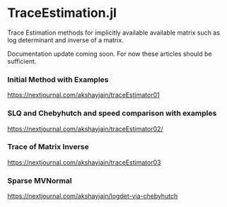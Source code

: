 # TraceEstimation.jl
Trace Estimation methods for implicitly available available matrix such as log determinant and inverse of a matrix.

Documentation update coming soon. For now these articles should be sufficient. 
### Initial Method with Examples
https://nextjournal.com/akshayjain/traceEstimator01
### SLQ and Chebyhutch and speed comparison with examples
https://nextjournal.com/akshayjain/traceEstimator02/
### Trace of Matrix Inverse
https://nextjournal.com/akshayjain/traceEstimator03
### Sparse MVNormal 
https://nextjournal.com/akshayjain/logdet-via-chebyhutch
